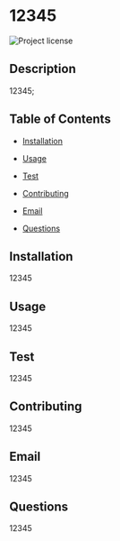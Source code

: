 # 12345
  ![Project license](https://img.shields.io/badge/license-MIT-yellow.svg)

  ## Description

  12345;

  ## Table of Contents

  * [Installation](#installaction)

  * [Usage](#usage)

  * [Test](#test)

  * [Contributing](#contributing)

  * [Email](#email)

  * [Questions](#github)

  ## Installation
  12345

  ## Usage
  12345

  ## Test
  12345

  ## Contributing
  12345

  ## Email
  12345

  ## Questions
  12345
